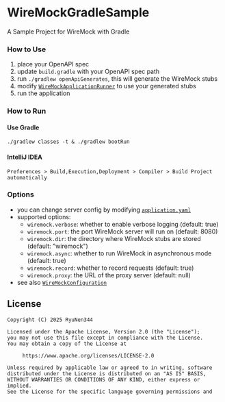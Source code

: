 WireMockGradleSample
====

A Sample Project for WireMock with Gradle

### How to Use

1. place your OpenAPI spec
2. update `build.gradle` with your OpenAPI spec path
3. run `./gradlew openApiGenerates`, this will generate the WireMock stubs
4. modify [`WireMockApplicationRunner`](src/main/kotlin/io/github/ryunen344/gradle/wiremock/WireMockApplicationRunner.kt) to use your generated stubs
5. run the application

### How to Run

#### Use Gradle

```shell
./gradlew classes -t & ./gradlew bootRun
```

#### IntelliJ IDEA

`Preferences > Build,Execution,Deployment > Compiler > Build Project automatically`

### Options

- you can change server config by modifying [`application.yaml`](src/main/resources/application.yaml)
- supported options:
    - `wiremock.verbose`: whether to enable verbose logging (default: true)
    - `wiremock.port`: the port WireMock server will run on (default: 8080)
    - `wiremock.dir`: the directory where WireMock stubs are stored (default: "wiremock")
    - `wiremock.async`: whether to run WireMock in asynchronous mode (default: true)
    - `wiremock.record`: whether to record requests (default: true)
    - `wiremock.proxy`: the URL of the proxy server (default: null)
- see also [`WireMockConfiguration`](src/main/kotlin/io/github/ryunen344/gradle/wiremock/WireMockConfiguration.kt)

## License
```text
Copyright (C) 2025 RyuNen344

Licensed under the Apache License, Version 2.0 (the "License");
you may not use this file except in compliance with the License.
You may obtain a copy of the License at

     https://www.apache.org/licenses/LICENSE-2.0

Unless required by applicable law or agreed to in writing, software
distributed under the License is distributed on an "AS IS" BASIS,
WITHOUT WARRANTIES OR CONDITIONS OF ANY KIND, either express or implied.
See the License for the specific language governing permissions and
```
